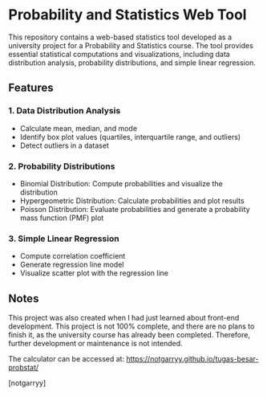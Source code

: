# Probability and Statistics Web Tool

This repository contains a web-based statistics tool developed as a university project for a Probability and Statistics course. The tool provides essential statistical computations and visualizations, including data distribution analysis, probability distributions, and simple linear regression.

## Features
### 1. Data Distribution Analysis
- Calculate mean, median, and mode
- Identify box plot values (quartiles, interquartile range, and outliers)
- Detect outliers in a dataset

### 2. Probability Distributions
- Binomial Distribution: Compute probabilities and visualize the distribution
- Hypergeometric Distribution: Calculate probabilities and plot results
- Poisson Distribution: Evaluate probabilities and generate a probability mass function (PMF) plot

### 3. Simple Linear Regression
- Compute correlation coefficient
- Generate regression line model
- Visualize scatter plot with the regression line

## Notes
This project was also created when I had just learned about front-end development. This project is not 100% complete, and there are no plans to finish it, as the university course has already been completed. Therefore, further development or maintenance is not intended.

The calculator can be accessed at: https://notgarryy.github.io/tugas-besar-probstat/

[notgarryy]
